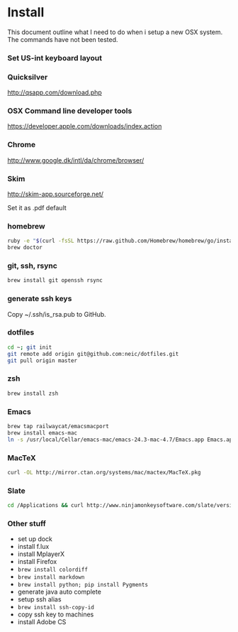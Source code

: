 # Install

This document outline what I need to do when i setup a new OSX
system. The commands have not been tested.

### Set US-int keyboard layout

### Quicksilver
http://qsapp.com/download.php

### OSX Command line developer tools
https://developer.apple.com/downloads/index.action

### Chrome
http://www.google.dk/intl/da/chrome/browser/

### Skim
http://skim-app.sourceforge.net/

Set it as .pdf default

### homebrew
```sh
ruby -e "$(curl -fsSL https://raw.github.com/Homebrew/homebrew/go/install)"
brew doctor
```

### git, ssh, rsync
```sh
brew install git openssh rsync
```

### generate ssh keys
Copy ~/.ssh/is_rsa.pub to GitHub.

### dotfiles
```sh
cd ~; git init
git remote add origin git@github.com:neic/dotfiles.git
git pull origin master
```

### zsh
```sh
brew install zsh
```

### Emacs
```sh
brew tap railwaycat/emacsmacport
brew install emacs-mac
ln -s /usr/local/Cellar/emacs-mac/emacs-24.3-mac-4.7/Emacs.app Emacs.app
```
### MacTeX
```sh
curl -OL http://mirror.ctan.org/systems/mac/mactex/MacTeX.pkg
```

### Slate
```sh
cd /Applications && curl http://www.ninjamonkeysoftware.com/slate/versions/slate-latest.tar.gz | tar -xz
```

### Other stuff
- set up dock
- install f.lux
- install MplayerX
- install Firefox
- `brew install colordiff`
- `brew install markdown`
- `brew install python; pip install Pygments`
- generate java auto complete
- setup ssh alias
- `brew install ssh-copy-id`
- copy ssh key to machines
- install Adobe CS

<!---
Local Variables:
mode: gfm
End:
-->
